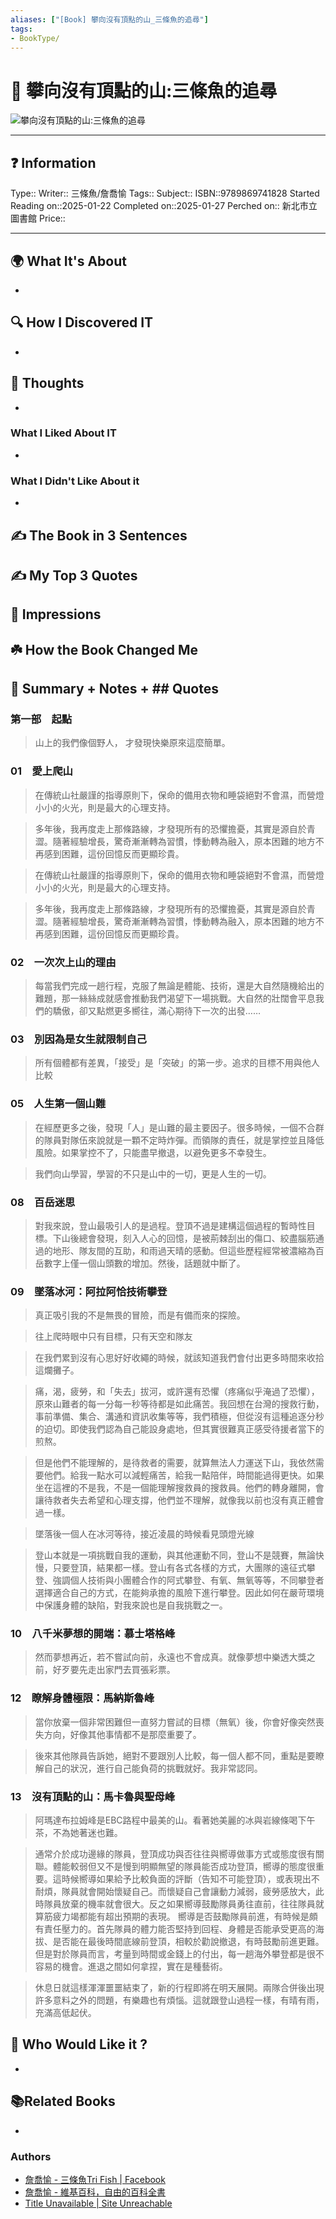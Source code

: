 ```yaml
---
aliases: ["[Book] 攀向沒有頂點的山_三條魚的追尋"]
tags:
- BookType/
---
```


# 📔 攀向沒有頂點的山:三條魚的追尋
![攀向沒有頂點的山:三條魚的追尋](https://webcdn2.ebook.hyread.com.tw/bookcover/210542978986974182820201821020551.jpg)

___
## ❓ Information
Type::
Writer:: 三條魚/詹喬愉
Tags::
Subject::
ISBN::9789869741828
Started Reading on::2025-01-22
Completed on::2025-01-27
Perched on:: 新北市立圖書館
Price::
___

## 🌍 What It's About
-

## 🔍 How I Discovered IT
-

## 🧠 Thoughts
-

### What I Liked About IT
-

### What I Didn't Like About it
-

## ✍️ The Book in 3 Sentences

## ✍️ My Top 3 Quotes

## 🎨 Impressions

## ☘️ How the Book Changed Me

## 📒 Summary + Notes + ## Quotes

### 第一部　起點
> 山上的我們像個野人，    才發現快樂原來這麼簡單。


### 01　愛上爬山
> 在傳統山社嚴謹的指導原則下，保命的備用衣物和睡袋絕對不會濕，而營燈小小的火光，則是最大的心理支持。

> 多年後，我再度走上那條路線，才發現所有的恐懼擔憂，其實是源自於青澀。隨著經驗增長，驚奇漸漸轉為習慣，悸動轉為融入，原本困難的地方不再感到困難，這份回憶反而更顯珍貴。

> 在傳統山社嚴謹的指導原則下，保命的備用衣物和睡袋絕對不會濕，而營燈小小的火光，則是最大的心理支持。

> 多年後，我再度走上那條路線，才發現所有的恐懼擔憂，其實是源自於青澀。隨著經驗增長，驚奇漸漸轉為習慣，悸動轉為融入，原本困難的地方不再感到困難，這份回憶反而更顯珍貴。


### 02　一次次上山的理由
> 每當我們完成一趟行程，克服了無論是體能、技術，還是大自然隨機給出的難題，那一絲絲成就感會推動我們渴望下一場挑戰。大自然的壯闊會平息我們的驕傲，卻又點燃更多嚮往，滿心期待下一次的出發……


### 03　別因為是女生就限制自己
> 所有個體都有差異，「接受」是「突破」的第一步。追求的目標不用與他人比較


### 05　人生第一個山難
> 在經歷更多之後，發現「人」是山難的最主要因子。很多時候，一個不合群的隊員對隊伍來說就是一顆不定時炸彈。而領隊的責任，就是掌控並且降低風險。如果掌控不了，只能盡早撤退，以避免更多不幸發生。

> 我們向山學習，學習的不只是山中的一切，更是人生的一切。


### 08　百岳迷思
> 對我來說，登山最吸引人的是過程。登頂不過是建構這個過程的暫時性目標。下山後總會發現，刻入人心的回憶，是被荊棘刮出的傷口、絞盡腦筋通過的地形、隊友間的互助，和雨過天晴的感動。但這些歷程經常被濃縮為百岳數字上僅一個山頭數的增加。然後，話題就中斷了。


### 09　墜落冰河：阿拉阿恰技術攀登
> 真正吸引我的不是無畏的冒險，而是有備而來的探險。

> 往上爬時眼中只有目標，只有天空和隊友

> 在我們累到沒有心思好好收繩的時候，就該知道我們會付出更多時間來收拾這爛攤子。

> 痛，渴，疲勞，和「失去」拔河，或許還有恐懼（疼痛似乎淹過了恐懼），原來山難者的每一分每一秒等待都是如此痛苦。我回想在台灣的搜救行動，事前準備、集合、溝通和資訊收集等等，我們積極，但從沒有這種追逐分秒的迫切。即使我們認為自己能設身處地，但其實很難真正感受待援者當下的煎熬。

> 但是他們不能理解的，是待救者的需要，就算無法人力運送下山，我依然需要他們。給我一點水可以減輕痛苦，給我一點陪伴，時間能過得更快。如果坐在這裡的不是我，不是一個能理解搜救員的搜救員。他們的轉身離開，會讓待救者失去希望和心理支撐，他們並不理解，就像我以前也沒有真正體會過一樣。

> 墜落後一個人在冰河等待，接近凌晨的時候看見頭燈光線

> 登山本就是一項挑戰自我的運動，與其他運動不同，登山不是競賽，無論快慢，只要登頂，結果都一樣。登山有各式各樣的方式，大團隊的遠征式攀登、強調個人技術與小團體合作的阿式攀登、有氧、無氧等等，不同攀登者選擇適合自己的方式，在能夠承擔的風險下進行攀登。因此如何在嚴苛環境中保護身體的缺陷，對我來說也是自我挑戰之一。


### 10　八千米夢想的開端：慕士塔格峰
> 然而夢想再近，若不嘗試向前，永遠也不會成真。就像夢想中樂透大獎之前，好歹要先走出家門去買張彩票。


### 12　瞭解身體極限：馬納斯魯峰
> 當你放棄一個非常困難但一直努力嘗試的目標（無氧）後，你會好像突然喪失方向，好像其他事情都不是那麼重要了。

> 後來其他隊員告訴她，絕對不要跟別人比較，每一個人都不同，重點是要瞭解自己的狀況，進行自己能負荷的挑戰就好。我非常認同。


### 13　沒有頂點的山：馬卡魯與聖母峰
> 阿瑪達布拉姆峰是EBC路程中最美的山。看著她美麗的冰與岩線條喝下午茶，不為她著迷也難。

> 通常介於成功邊緣的隊員，登頂成功與否往往與嚮導做事方式或態度很有關聯。體能較弱但又不是慢到明顯無望的隊員能否成功登頂，嚮導的態度很重要。這時候嚮導如果給予比較負面的評斷（告知不可能登頂），或表現出不耐煩，隊員就會開始懷疑自己。而懷疑自己會讓動力減弱，疲勞感放大，此時隊員放棄的機率就會很大。反之如果嚮導鼓勵隊員勇往直前，往往隊員就算筋疲力竭都能有超出預期的表現。    嚮導是否鼓勵隊員前進，有時候是頗有責任壓力的。首先隊員的體力能否堅持到回程、身體是否能承受更高的海拔、是否能在最後時間底線前登頂，相較於勸說撤退，有時鼓勵前進更難。但是對於隊員而言，考量到時間或金錢上的付出，每一趟海外攀登都是很不容易的機會。進退之間如何拿捏，實在是種藝術。

> 休息日就這樣渾渾噩噩結束了，新的行程即將在明天展開。兩隊合併後出現許多意料之外的問題，有樂趣也有煩惱。這就跟登山過程一樣，有晴有雨，充滿高低起伏。

## 🥰 Who Would Like it ?
-

## 📚Related Books
-

### Authors

- [詹喬愉 - 三條魚Tri Fish \| Facebook](https://www.facebook.com/3xfish/?locale=zh_TW)
- [詹喬愉 - 維基百科，自由的百科全書](https://zh.wikipedia.org/zh-tw/%E8%A9%B9%E5%96%AC%E6%84%89)
- [Title Unavailable \| Site Unreachable](https://www.youtube.com/channel/UCwZ1d9CCVT7pS21VrMN5kWg)
